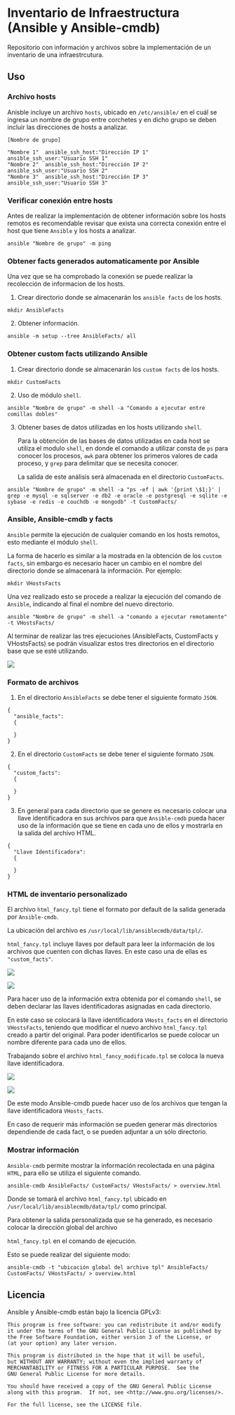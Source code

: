 # Inventario de Infraestructura (Ansible y Ansible-cmdb)

Repositorio con información y archivos sobre la implementación de un inventario de una infraestrcutura.

## Uso


### Archivo hosts

Anisble incluye un archivo ``hosts``, ubicado en ``/etc/ansible/`` en el cuál se ingresa un nombre de grupo entre corchetes y en dicho grupo se deben incluir las direcciones de hosts a analizar.

```
[Nombre de grupo]

"Nombre 1"  ansible_ssh_host:"Dirección IP 1"   ansible_ssh_user:"Usuario SSH 1"
"Nombre 2"  ansible_ssh_host:"Dirección IP 2"   ansible_ssh_user:"Usuario SSH 2"
"Nombre 3"  ansible_ssh_host:"Dirección IP 3"   ansible_ssh_user:"Usuario SSH 3"

```

### Verificar conexión entre hosts

Antes de realizar la implementación de obtener información sobre los hosts remotos es recomendable revisar que exista una correcta conexión entre el host que tiene ``Ansible`` y los hosts a analizar. 

```
ansible "Nombre de grupo" -m ping
```

### Obtener facts generados automaticamente por Ansible

Una vez que se ha comprobado la conexión se puede realizar la recolección de informacion de los hosts.

1. Crear directorio donde se almacenarán los ``ansible facts`` de los hosts.

```
mkdir AnsibleFacts
```

2. Obtener información.

```
ansible -m setup --tree AnsibleFacts/ all
```

### Obtener custom facts utilizando Ansible

1. Crear directorio donde se almacenarán los ``custom facts`` de los hosts.

```
mkdir CustomFacts
```

2. Uso de módulo ``shell``.

```
ansible "Nombre de grupo" -m shell -a "Comando a ejecutar entre comillas dobles"
```

3. Obtener bases de datos utilizadas en los hosts utilizando ``shell``.

    Para la obtención de las bases de datos utilizadas en cada host se utiliza el modulo ``shell``, en donde el comando a         utilizar consta de ``ps`` para conocer los procesos, ``awk`` para obtener los primeros valores de cada proceso, y ``grep``     para delimitar que se necesita conocer. 

    La salida de este análisis será almacenada en el directorio ``CustomFacts``.

```
ansible "Nombre de grupo" -m shell -a "ps -ef | awk '{print \$1;}' | grep -e mysql -e sqlserver -e db2 -e oracle -e postgresql -e sqlite -e sybase -e redis -e couchdb -e mongodb" -t CustomFacts/
```

### Ansible, Ansible-cmdb y facts

``Ansible`` permite la ejecución de cualquier comando en los hosts remotos, esto mediante el módulo ``shell``.

La forma de hacerlo es similar a la mostrada en la obtención de los ``custom facts``, sin embargo es necesario hacer un cambio en el nombre del directorio donde se almacenará la información. Por ejemplo: 

```
mkdir VHostsFacts
```

Una vez realizado esto se procede a realizar la ejecución del comando de ``Ansible``, indicando al final el nombre del nuevo directorio.

```
ansible "Nombre de grupo" -m shell -a "comando a ejecutar remotamente" -t VHostsFacts/
```

Al terminar de realizar las tres ejecuciones (AnsibleFacts, CustomFacts y VHostsFacts) se podrán visualizar estos tres directorios en el directorio base que se esté utilizando.

![](https://raw.githubusercontent.com/MartinRoman7/InventarioInfraestructura/master/Images/Captura%20de%20pantalla%202017-09-05%20a%20la(s)%2018.48.32.png)

### Formato de archivos

1. En el directorio ``AnsibleFacts`` se debe tener el siguiente formato ``JSON``.

```
{
  "ansible_facts":
  { 
  
  }
}
```


2. En el directorio ``CustomFacts`` se debe tener el siguiente formato ``JSON``.

```
{
  "custom_facts":
  { 
  
  }
}
```

3. En general para cada directorio que se genere es necesario colocar una llave identificadora en sus archivos para que ``Ansible-cmdb`` pueda hacer uso de la información que se tiene en cada uno de ellos y mostrarla en la salida del archivo HTML.

```
{
  "Llave Identificadora":
  { 
  
  }
}
```

### HTML de inventario personalizado

El archivo ``html_fancy.tpl`` tiene el formato por default de la salida generada por ``Ansible-cmdb``.

La ubicación del archivo es ``/usr/local/lib/ansiblecmdb/data/tpl/``.

``html_fancy.tpl`` incluye llaves por default para leer la información de los archivos que cuenten con dichas llaves. En este caso una de ellas es ``"custom_facts"``.

![](https://raw.githubusercontent.com/MartinRoman7/InventarioInfraestructura/master/Images/Captura%20de%20pantalla%202017-09-05%20a%20la(s)%2019.08.07.png)

![](https://raw.githubusercontent.com/MartinRoman7/InventarioInfraestructura/master/Images/Captura%20de%20pantalla%202017-09-05%20a%20la(s)%2019.09.06.png)

Para hacer uso de la información extra obtenida por el comando ``shell``, se deben declarar las llaves identificadoras asignadas en cada directorio.

En este caso se colocará la llave identificadora ``VHosts_facts`` en el directorio ``VHostsFacts``, teniendo que modificar el nuevo archivo ``html_fancy.tpl`` creado a partir del original. Para poder identificarlos se puede colocar un nombre diferente para cada uno de ellos.

Trabajando sobre el archivo ``html_fancy_modificado.tpl`` se coloca la nueva llave identificadora.

![](https://raw.githubusercontent.com/MartinRoman7/InventarioInfraestructura/master/Images/Captura%20de%20pantalla%202017-09-05%20a%20la(s)%2019.23.50.png)

![](https://raw.githubusercontent.com/MartinRoman7/InventarioInfraestructura/master/Images/Captura%20de%20pantalla%202017-09-05%20a%20la(s)%2019.23.21.png)

De este modo Ansible-cmdb puede hacer uso de los archivos que tengan la llave identificadora ``VHosts_facts``.

En caso de requerir más información se pueden generar más directorios dependiende de cada fact, o se pueden adjuntar a un sólo directorio. 

### Mostrar información

``Ansible-cmdb`` permite mostrar la información recolectada en una página ``HTML``, para ello se utiliza el siguiente comando.

```
ansible-cmdb AnsibleFacts/ CustomFacts/ VHostsFacts/ > overview.html
``` 

Donde se tomará el archivo ``html_fancy.tpl`` ubicado en ``/usr/local/lib/ansiblecmdb/data/tpl/`` como principal.

Para obtener la salida personalizada que se ha generado, es necesario colocar la dirección global del archivo

``html_fancy.tpl`` en el comando de ejecución.

Esto se puede realizar del siguiente modo:

```
ansible-cmdb -t "ubicación global del archivo tpl" AnsibleFacts/ CustomFacts/ VHostsFacts/ > overview.html
```


## Licencia

Ansible y Ansible-cmdb están bajo la licencia GPLv3:

```
This program is free software: you can redistribute it and/or modify
it under the terms of the GNU General Public License as published by
the Free Software Foundation, either version 3 of the License, or
(at your option) any later version.

This program is distributed in the hope that it will be useful,
but WITHOUT ANY WARRANTY; without even the implied warranty of
MERCHANTABILITY or FITNESS FOR A PARTICULAR PURPOSE.  See the
GNU General Public License for more details.

You should have received a copy of the GNU General Public License
along with this program.  If not, see <http://www.gnu.org/licenses/>.

For the full license, see the LICENSE file.
```
